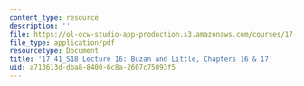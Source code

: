 ```yaml
---
content_type: resource
description: ''
file: https://ol-ocw-studio-app-production.s3.amazonaws.com/courses/17-41-introduction-to-international-relations-spring-2018/a713613ddba884006c8a2607c75093f5_MIT17_41S18_lec16.pdf
file_type: application/pdf
resourcetype: Document
title: '17.41_S18 Lecture 16: Buzan and Little, Chapters 16 & 17'
uid: a713613d-dba8-8400-6c8a-2607c75093f5
---
```

